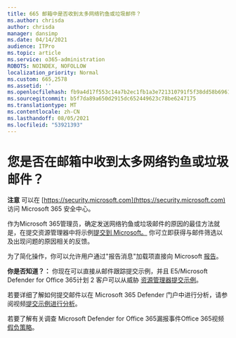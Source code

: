 ```yaml
---
title: 665 邮箱中是否收到太多网络钓鱼或垃圾邮件？
ms.author: chrisda
author: chrisda
manager: dansimp
ms.date: 04/14/2021
audience: ITPro
ms.topic: article
ms.service: o365-administration
ROBOTS: NOINDEX, NOFOLLOW
localization_priority: Normal
ms.custom: 665,2578
ms.assetid: ''
ms.openlocfilehash: fb9a4d17f553c14a7b2ec1fb1a3e721310791f5f38dd58b696162f766243c1f2
ms.sourcegitcommit: b5f7da89a650d2915dc652449623c78be6247175
ms.translationtype: MT
ms.contentlocale: zh-CN
ms.lasthandoff: 08/05/2021
ms.locfileid: "53921393"
---
```

# <a name="are-you-receiving-too-much-phish-or-spam-in-your-mailbox"></a>您是否在邮箱中收到太多网络钓鱼或垃圾邮件？

**注意** 可以在 [https://security.microsoft.com](https://security.microsoft.com) 访问 Microsoft 365 安全中心。

作为Microsoft 365管理员，确定发送网络钓鱼或垃圾邮件的原因的最佳方法就是，在提交资源管理器中将示例[提交到 Microsoft。](https://security.microsoft.com/reportsubmission) 你可立即获得与邮件筛选以及出现问题的原因相关的反馈。

为了简化操作，你可以允许用户通过"报告消息"加载项直接向 Microsoft [报告](https://appsource.microsoft.com/product/office/WA104381180?src=office&tab=Overview)。

**你是否知道？：** 你现在可以直接从邮件跟踪提交示例，[](https://security.microsoft.com/messagetrace)并且 E5/Microsoft Defender for Office 365计划 2 客户可以从威胁 [资源管理器提交示例](/microsoft-365/security/office-365-security/threat-explorer)。

若要详细了解如何提交邮件以在 Microsoft 365 Defender 门户中进行分析，请参阅视频[提交示例进行分析](https://go.microsoft.com/fwlink/?linkid=2166435)。

若要了解有关调查 Microsoft Defender for Office 365漏报事件Office 365视频[假负策略](https://go.microsoft.com/fwlink/?linkid=2166434)。

